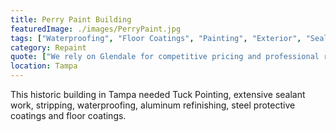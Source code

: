 ```yaml
---
title: Perry Paint Building
featuredImage: ./images/PerryPaint.jpg
tags: ["Waterproofing", "Floor Coatings", "Painting", "Exterior", "Sealant Installation", "Commercial Projects", "Window Frame Refinishing"]
category: Repaint
quote: ["We rely on Glendale for competitive pricing and professional response.  Glendale has earned the position as go to paint company for all jobs big and small.  At ARCIS we manage commercial and residential properties throughout the Southeastern US and Glendale Painting has helped us since 1994. Our condo associations, apartment and management companies demand craftsmanship they can trust on time and at the right price.  Glendale adds value to our relationships with experienced crew members we see over and over again. In turn, this helps us deliver unmatched service", "Bruce Burdge - President - ARCIS Investments", "http://www.arcisinc.com/"]
location: Tampa
---
```


This historic building in Tampa needed Tuck Pointing, extensive sealant work, stripping, waterproofing, aluminum refinishing, steel protective coatings and floor coatings.